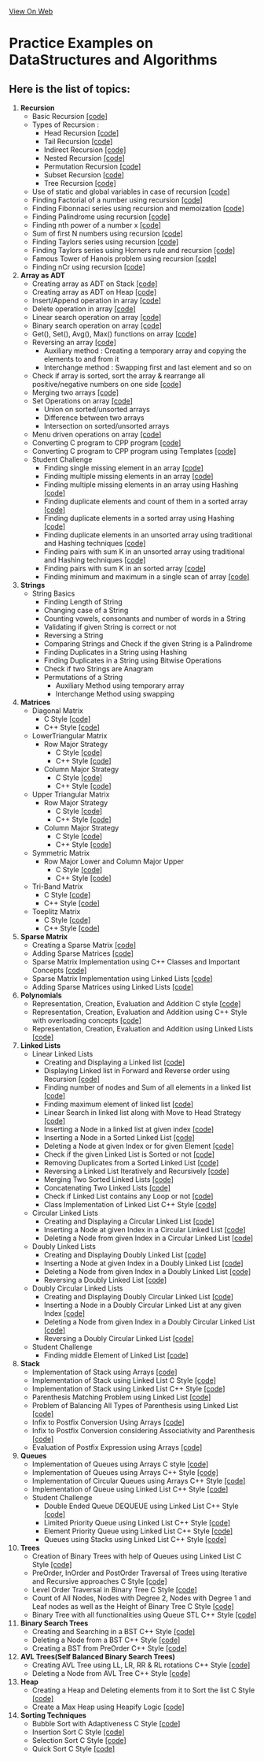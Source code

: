 [View On Web](https://shahpranav1094-courses.github.io/Algorithms-DataStructures/)

# Practice Examples on DataStructures and Algorithms

## Here is the list of topics:

1. **Recursion**
     - Basic Recursion [[code]](https://github.com/Pranav-Udemy-Courses/Algorithms-DataStructures/blob/master/Recursion/RecursionExample.cpp)
	 - Types of Recursion :
		- Head Recursion  [[code]](https://github.com/Pranav-Udemy-Courses/Algorithms-DataStructures/blob/master/Recursion/RecursionExample.cpp)
        - Tail Recursion  [[code]](https://github.com/Pranav-Udemy-Courses/Algorithms-DataStructures/blob/master/Recursion/RecursionExample.cpp)
		- Indirect Recursion  [[code]](https://github.com/Pranav-Udemy-Courses/Algorithms-DataStructures/blob/master/Recursion/IndirectRecursion.cpp)
		- Nested Recursion  [[code]](https://github.com/Pranav-Udemy-Courses/Algorithms-DataStructures/blob/master/Recursion/NestedRecursion.cpp)
		- Permutation Recursion  [[code]](https://github.com/Pranav-Udemy-Courses/Algorithms-DataStructures/blob/master/Recursion/PermutationRecursion.cpp)
		- Subset Recursion  [[code]](https://github.com/Pranav-Udemy-Courses/Algorithms-DataStructures/blob/master/Recursion/SubsetRecursion.cpp)
		- Tree Recursion  [[code]](https://github.com/Pranav-Udemy-Courses/Algorithms-DataStructures/blob/master/Recursion/TreeRecursion.cpp)
	 - Use of static and global variables in case of recursion  [[code]](https://github.com/Pranav-Udemy-Courses/Algorithms-DataStructures/blob/master/Recursion/Static%26GlobalVariablesInRecursion.cpp)
     - Finding Factorial of a number using recursion  [[code]](https://github.com/Pranav-Udemy-Courses/Algorithms-DataStructures/blob/master/Recursion/FactorialRecursion.cpp)
	 - Finding Fibonnaci series using recursion and memoization  [[code]](https://github.com/Pranav-Udemy-Courses/Algorithms-DataStructures/blob/master/Recursion/FibonacciRecursion%26Memoization.cpp)
	 - Finding Palindrome using recursion [[code]](https://github.com/Pranav-Udemy-Courses/Algorithms-DataStructures/blob/master/Recursion/PalindromeRecursion.cpp)
	 - Finding nth power of a number x  [[code]](https://github.com/Pranav-Udemy-Courses/Algorithms-DataStructures/blob/master/Recursion/PowerRecursion.cpp)
	 - Sum of first N numbers using recursion  [[code]](https://github.com/Pranav-Udemy-Courses/Algorithms-DataStructures/blob/master/Recursion/SumOfFirstNNumbersRecursion.cpp)
	 - Finding Taylors series using recursion  [[code]](https://github.com/Pranav-Udemy-Courses/Algorithms-DataStructures/blob/master/Recursion/TaylorsRecursion.cpp)
	 - Finding Taylors series using Horners rule and recursion  [[code]](https://github.com/Pranav-Udemy-Courses/Algorithms-DataStructures/blob/master/Recursion/TaylorsHornerRecursion.cpp)
	 - Famous Tower of Hanois problem using recursion  [[code]](https://github.com/Pranav-Udemy-Courses/Algorithms-DataStructures/blob/master/Recursion/TowerOfHanoi.cpp)
	 - Finding nCr using recursion  [[code]](https://github.com/Pranav-Udemy-Courses/Algorithms-DataStructures/blob/master/Recursion/nCrUsingRecursion.cpp)
2. **Array as ADT**
     - Creating array as ADT on Stack  [[code]](https://github.com/Pranav-Udemy-Courses/Algorithms-DataStructures/blob/master/ArrayADT/ArrayADTStack.cpp)
     - Creating array as ADT on Heap  [[code]](https://github.com/Pranav-Udemy-Courses/Algorithms-DataStructures/blob/master/ArrayADT/ArrayADTHeap.cpp)
     - Insert/Append operation in array  [[code]](https://github.com/Pranav-Udemy-Courses/Algorithms-DataStructures/blob/master/ArrayADT/ArrayADTInsertAppend.cpp)
     - Delete operation in array  [[code]](https://github.com/Pranav-Udemy-Courses/Algorithms-DataStructures/blob/master/ArrayADT/ArrayADTDelete.cpp)
     - Linear search operation on array  [[code]](https://github.com/Pranav-Udemy-Courses/Algorithms-DataStructures/blob/master/ArrayADT/ArrayLinearSearch.cpp)
     - Binary search operation on array  [[code]](https://github.com/Pranav-Udemy-Courses/Algorithms-DataStructures/blob/master/ArrayADT/ArrayBinarySearch.cpp)
     - Get(), Set(), Avg(), Max() functions on array  [[code]](https://github.com/Pranav-Udemy-Courses/Algorithms-DataStructures/blob/master/ArrayADT/ArrayGetSetOperations.cpp)
     - Reversing an array  [[code]](https://github.com/Pranav-Udemy-Courses/Algorithms-DataStructures/blob/master/ArrayADT/ArrayReverse.cpp)
		- Auxiliary method : Creating a temporary array and copying the elements to and from it
		- Interchange method : Swapping first and last element and so on
     - Check if array is sorted, sort the array & rearrange all positive/negative numbers on one side  [[code]](https://github.com/Pranav-Udemy-Courses/Algorithms-DataStructures/blob/master/ArrayADT/ArraySortedOperations.cpp)
     - Merging two arrays  [[code]](https://github.com/Pranav-Udemy-Courses/Algorithms-DataStructures/blob/master/ArrayADT/ArrayMerge.cpp)
     - Set Operations on array  [[code]](https://github.com/Pranav-Udemy-Courses/Algorithms-DataStructures/blob/master/ArrayADT/ArraySetBinaryOperations.cpp)
		- Union on sorted/unsorted arrays
		- Difference between two arrays
		- Intersection on sorted/unsorted arrays
     - Menu driven operations on array  [[code]](https://github.com/Pranav-Udemy-Courses/Algorithms-DataStructures/blob/master/ArrayADT/ArrayMenudriven.cpp)
     - Converting C program to CPP program  [[code]](https://github.com/Pranav-Udemy-Courses/Algorithms-DataStructures/blob/master/ArrayADT/ArrayCtoCPP.cpp)
     - Converting C program to CPP program using Templates  [[code]](https://github.com/Pranav-Udemy-Courses/Algorithms-DataStructures/blob/master/ArrayADT/ArrayADTTemplateCPP.cpp)
     - Student Challenge
		- Finding single missing element in an array  [[code]](https://github.com/Pranav-Udemy-Courses/Algorithms-DataStructures/blob/master/ArrayADT/ArraySCFindMultipleMissingElement.cpp)
		- Finding multiple missing elements in an array  [[code]](https://github.com/Pranav-Udemy-Courses/Algorithms-DataStructures/blob/master/ArrayADT/ArraySCFindMultipleMissingElement.cpp)
		- Finding multiple missing elements in an array using Hashing  [[code]](https://github.com/Pranav-Udemy-Courses/Algorithms-DataStructures/blob/master/ArrayADT/ArraySCFindMultipleMissingElementHashing.cpp)
		- Finding duplicate elements and count of them in a sorted array [[code]](https://github.com/Pranav-Udemy-Courses/Algorithms-DataStructures/blob/master/ArrayADT/ArraySCDuplicateElementsSorted.cpp) 
		- Finding duplicate elements in a sorted array using Hashing  [[code]](https://github.com/Pranav-Udemy-Courses/Algorithms-DataStructures/blob/master/ArrayADT/ArraySCDuplicatesHashingSorted.cpp)
		- Finding duplicate elements in an unsorted array using traditional and Hashing techniques  [[code]](https://github.com/Pranav-Udemy-Courses/Algorithms-DataStructures/blob/master/ArrayADT/ArraySCDuplicatesUnsorted.cpp)
		- Finding pairs with sum K in an unsorted array using traditional and Hashing techniques  [[code]](https://github.com/Pranav-Udemy-Courses/Algorithms-DataStructures/blob/master/ArrayADT/ArraySCFindPairWithSumKUnsorted.cpp)
		- Finding pairs with sum K in an sorted array  [[code]](https://github.com/Pranav-Udemy-Courses/Algorithms-DataStructures/blob/master/ArrayADT/ArraySCFindPairWithSumKSorted.cpp)
		- Finding minimum and maximum in a single scan of array  [[code]](https://github.com/Pranav-Udemy-Courses/Algorithms-DataStructures/blob/master/ArrayADT/ArraySCMinMaxInSingleScan.cpp)
3. **Strings**
     - String Basics
        - Finding Length of String
		- Changing case of a String
		- Counting vowels, consonants and number of words in a String
		- Validating if given String is correct or not
		- Reversing a String
		- Comparing Strings and Check if the given String is a Palindrome
		- Finding Duplicates in a String using Hashing
		- Finding Duplicates in a String using Bitwise Operations
		- Check if two Strings are Anagram
		- Permutations of a String
			- Auxiliary Method using temporary array
			- Interchange Method using swapping
4. **Matrices**
     - Diagonal Matrix
		- C Style  [[code]](https://github.com/Pranav-Udemy-Courses/Algorithms-DataStructures/blob/master/Matrices/DiagonalMatrixCStyle.cpp)
		- C++ Style [[code]](https://github.com/ShahPranav1094-Courses/Algorithms-DataStructures/blob/master/Matrices/DiagonalMatrixC%2B%2BStyle.cpp)
     - LowerTriangular Matrix
		 - Row Major Strategy
			- C Style [[code]](https://github.com/ShahPranav1094-Courses/Algorithms-DataStructures/blob/master/Matrices/LowerTriangularRowMajorCStyle.cpp)
			- C++ Style  [[code]](https://github.com/ShahPranav1094-Courses/Algorithms-DataStructures/blob/master/Matrices/LowerTriangularRowMajorC%2B%2BStyle.cpp)
		- Column Major Strategy
			- C Style  [[code]](https://github.com/ShahPranav1094-Courses/Algorithms-DataStructures/blob/master/Matrices/LowerTriangularColumnMajorCStyle.cpp)
			- C++ Style  [[code]](https://github.com/ShahPranav1094-Courses/Algorithms-DataStructures/blob/master/Matrices/LowerTriangularColumnMajorC%2B%2BStyle.cpp)
	- Upper Triangular Matrix
		- Row Major Strategy
			- C Style  [[code]](https://github.com/ShahPranav1094-Courses/Algorithms-DataStructures/blob/master/Matrices/UpperTriangularRowMajorCStyle.cpp)
			- C++ Style  [[code]](https://github.com/ShahPranav1094-Courses/Algorithms-DataStructures/blob/master/Matrices/UpperTriangularRowMajorC%2B%2BStyle.cpp)
		- Column Major Strategy
			- C Style  [[code]](https://github.com/ShahPranav1094-Courses/Algorithms-DataStructures/blob/master/Matrices/UpperTriangularColumnMajorCStyle.cpp)
			- C++ Style  [[code]](https://github.com/ShahPranav1094-Courses/Algorithms-DataStructures/blob/master/Matrices/UpperTriangularColumnMajorC%2B%2BStyle.cpp)
	- Symmetric Matrix
		- Row Major Lower and Column Major Upper
			- C Style  [[code]](https://github.com/ShahPranav1094-Courses/Algorithms-DataStructures/blob/master/Matrices/SymmetricRowMajorLowerColumnMajorUpperCStyle.cpp)
			- C++ Style  [[code]](https://github.com/ShahPranav1094-Courses/Algorithms-DataStructures/blob/master/Matrices/SymmetricRowMajorLowerColumnMajorUpperC%2B%2BStyle.cpp)
	- Tri-Band Matrix
	   - C Style  [[code]](https://github.com/ShahPranav1094-Courses/Algorithms-DataStructures/blob/master/Matrices/TriBandMatrixCStyle.cpp)
	   - C++ Style  [[code]](https://github.com/ShahPranav1094-Courses/Algorithms-DataStructures/blob/master/Matrices/TriBandMatrixC%2B%2BStyle.cpp)
	- Toeplitz Matrix
	  - C Style  [[code]](https://github.com/ShahPranav1094-Courses/Algorithms-DataStructures/blob/master/Matrices/ToeplitzMatrixCStyle.cpp)
	  - C++ Style  [[code]](https://github.com/ShahPranav1094-Courses/Algorithms-DataStructures/blob/master/Matrices/ToeplitzMatrixC%2B%2BStyle.cpp)
5. **Sparse Matrix**
	- Creating a Sparse Matrix  [[code]](https://github.com/ShahPranav1094-Courses/Algorithms-DataStructures/blob/master/SparseMatrix/CreateSparseMatrixCStyle.cpp)
	- Adding Sparse Matrices  [[code]](https://github.com/ShahPranav1094-Courses/Algorithms-DataStructures/blob/master/SparseMatrix/AddingSparseMatricesCStyle.cpp)
	- Sparse Matrix Implementation using C++ Classes and Important Concepts  [[code]](https://github.com/ShahPranav1094-Courses/Algorithms-DataStructures/blob/master/SparseMatrix/SparseMatrixImplementationC%2B%2BStyle.cpp)
	- Sparse Matrix Implementation using Linked Lists  [[code]](https://github.com/ShahPranav1094-Courses/Algorithms-DataStructures/blob/master/SparseMatrix/SparseMatrixUsingLinkedList.cpp)
	- Adding Sparse Matrices using Linked Lists  [[code]](https://github.com/ShahPranav1094-Courses/Algorithms-DataStructures/blob/master/SparseMatrix/AddingSparseMatricesUsingLinkedList.cpp)
6. **Polynomials**
	- Representation, Creation, Evaluation and Addition C style  [[code]](https://github.com/ShahPranav1094-Courses/Algorithms-DataStructures/blob/master/Polynomials/PolynomialCStyle.cpp)
    - Representation, Creation, Evaluation and Addition using C++ Style with overloading concepts  [[code]](https://github.com/ShahPranav1094-Courses/Algorithms-DataStructures/blob/master/Polynomials/PolynomialC%2B%2BStyle.cpp)
	- Representation, Creation, Evaluation and Addition using Linked Lists  [[code]](https://github.com/ShahPranav1094-Courses/Algorithms-DataStructures/blob/master/Polynomials/PolynomialUsingLinkedList.cpp)
7. **Linked Lists**
	- Linear Linked Lists
		- Creating and Displaying a Linked list  [[code]](https://github.com/ShahPranav1094-Courses/Algorithms-DataStructures/blob/master/LinkedList/CreateDisplayLinkedListCStyle.cpp)
		- Displaying Linked list in Forward and Reverse order using Recursion  [[code]](https://github.com/ShahPranav1094-Courses/Algorithms-DataStructures/blob/master/LinkedList/DisplayFwdRvrUsingRecursion.cpp)
		- Finding number of nodes and Sum of all elements in a linked list  [[code]](https://github.com/ShahPranav1094-Courses/Algorithms-DataStructures/blob/master/LinkedList/FindCountAndSum.cpp)
		- Finding maximum element of linked list  [[code]](https://github.com/ShahPranav1094-Courses/Algorithms-DataStructures/blob/master/LinkedList/FindMaxElement.cpp)
		- Linear Search in linked list along with Move to Head Strategy  [[code]](https://github.com/ShahPranav1094-Courses/Algorithms-DataStructures/blob/master/LinkedList/LinearSearch.cpp)
		- Inserting a Node in a linked list at given index  [[code]](https://github.com/ShahPranav1094-Courses/Algorithms-DataStructures/blob/master/LinkedList/InsertingNodeInLinkedList.cpp)
		- Inserting a Node in a Sorted Linked List  [[code]](https://github.com/ShahPranav1094-Courses/Algorithms-DataStructures/blob/master/LinkedList/InsertingNodeInSortedLinkedList.cpp)
		- Deleting a Node at given Index or for given Element  [[code]](https://github.com/ShahPranav1094-Courses/Algorithms-DataStructures/blob/master/LinkedList/DeletingNodeFromLinkedList.cpp)
		- Check if the given Linked List is Sorted or not  [[code]](https://github.com/ShahPranav1094-Courses/Algorithms-DataStructures/blob/master/LinkedList/CheckIfLinkedListIsSorted.cpp)
		- Removing Duplicates from a Sorted Linked List  [[code]](https://github.com/ShahPranav1094-Courses/Algorithms-DataStructures/blob/master/LinkedList/RemovingDuplicatesFromSortedLinkedList.cpp)
		- Reversing a Linked List Iteratively and Recursively  [[code]](https://github.com/ShahPranav1094-Courses/Algorithms-DataStructures/blob/master/LinkedList/ReversingLinkedList.cpp)
		- Merging Two Sorted Linked Lists  [[code]](https://github.com/ShahPranav1094-Courses/Algorithms-DataStructures/blob/master/LinkedList/MergingSortedLinkedLIists.cpp)
		- Concatenating Two Linked Lists  [[code]](https://github.com/ShahPranav1094-Courses/Algorithms-DataStructures/blob/master/LinkedList/ConcatenateLinkedLists.cpp)
		- Check if Linked List contains any Loop or not  [[code]](https://github.com/ShahPranav1094-Courses/Algorithms-DataStructures/blob/master/LinkedList/CheckIfLoopLinkedList.cpp)
		- Class Implementation of Linked List C++ Style  [[code]](https://github.com/ShahPranav1094-Courses/Algorithms-DataStructures/blob/master/LinkedList/LinkedListC%2B%2BClass.cpp)
	- Circular Linked Lists
		- Creating and Displaying a Circular Linked List  [[code]](https://github.com/ShahPranav1094-Courses/Algorithms-DataStructures/blob/master/LinkedList/CreateDisplayCircularLinkedList.cpp)
		- Inserting a Node at given Index in a Circular Linked List  [[code]](https://github.com/ShahPranav1094-Courses/Algorithms-DataStructures/blob/master/LinkedList/InsertingNodeInCircularLinkedList.cpp)
		- Deleting a Node from given Index in a Circular Linked List  [[code]](https://github.com/ShahPranav1094-Courses/Algorithms-DataStructures/blob/master/LinkedList/DeletingNodeFromCircularLinkedList.cpp) 
	- Doubly Linked Lists
		- Creating and Displaying Doubly Linked List  [[code]](https://github.com/ShahPranav1094-Courses/Algorithms-DataStructures/blob/master/LinkedList/CreateDisplayDoublyLinkedList.cpp)
		- Inserting a Node at given Index in a Doubly Linked List  [[code]](https://github.com/ShahPranav1094-Courses/Algorithms-DataStructures/blob/master/LinkedList/InsertingNodeInDoublyLinkedList.cpp)
		- Deleting a Node from given Index in a Doubly Linked List  [[code]](https://github.com/ShahPranav1094-Courses/Algorithms-DataStructures/blob/master/LinkedList/DeletingNodeFromDoublyLinkedList.cpp)
		- Reversing a Doubly Linked List  [[code]](https://github.com/ShahPranav1094-Courses/Algorithms-DataStructures/blob/master/LinkedList/ReversingDoublyLinkedList.cpp)
	- Doubly Circular Linked Lists
		- Creating and Displaying Doubly Circular Linked List  [[code]](https://github.com/ShahPranav1094-Courses/Algorithms-DataStructures/blob/master/LinkedList/CreateDisplayDoublyCircularLinkedList.cpp)
		- Inserting a Node in a Doubly Circular Linked List at any given Index  [[code]](https://github.com/ShahPranav1094-Courses/Algorithms-DataStructures/blob/master/LinkedList/InsertingNodeInDoublyCircularLinkedList.cpp)
		- Deleting a Node from given Index in a Doubly Circular Linked List  [[code]](https://github.com/ShahPranav1094-Courses/Algorithms-DataStructures/blob/master/LinkedList/DeletingNodeFromDoublyCircularLinkedList.cpp)
		- Reversing a Doubly Circular Linked List  [[code]](https://github.com/ShahPranav1094-Courses/Algorithms-DataStructures/blob/master/LinkedList/ReversingDoublyCircularLinkedList.cpp)
	- Student Challenge
		- Finding middle Element of Linked List  [[code]](https://github.com/ShahPranav1094-Courses/Algorithms-DataStructures/blob/master/LinkedList/LinkedListSCMiddleElement.cpp)
8. **Stack**
	- Implementation of Stack using Arrays  [[code]](https://github.com/ShahPranav1094-Courses/Algorithms-DataStructures/blob/master/Stack/StackUsingArray.cpp)
	- Implementation of Stack using Linked List C Style  [[code]](https://github.com/ShahPranav1094-Courses/Algorithms-DataStructures/blob/master/Stack/StackUsingLinkedListCStyle.cpp)
	- Implementation of Stack using Linked List C++ Style  [[code]](https://github.com/ShahPranav1094-Courses/Algorithms-DataStructures/blob/master/Stack/StackUsingLinkedListC%2B%2BStyle.cpp)
	- Parenthesis Matching Problem using Linked List  [[code]](https://github.com/ShahPranav1094-Courses/Algorithms-DataStructures/blob/master/Stack/ParenthesisBalanceUsingLinkedList.cpp)
	- Problem of Balancing All Types of Parenthesis using Linked List  [[code]](https://github.com/ShahPranav1094-Courses/Algorithms-DataStructures/blob/master/Stack/AllTypesBalancedUsingLinkedList.cpp)
	- Infix to Postfix Conversion Using Arrays  [[code]](https://github.com/ShahPranav1094-Courses/Algorithms-DataStructures/blob/master/Stack/InfixToPostfixUsingArray.cpp)
	- Infix to Postfix Conversion considering Associativity and Parenthesis  [[code]](https://github.com/ShahPranav1094-Courses/Algorithms-DataStructures/blob/master/Stack/InfixToPostfixConsideringAssocAndPreced.cpp)
	- Evaluation of Postfix Expression using Arrays  [[code]](https://github.com/ShahPranav1094-Courses/Algorithms-DataStructures/blob/master/Stack/EvaluatePostfixExpression.cpp)
9. **Queues**
	- Implementation of Queues using Arrays C style  [[code]](https://github.com/ShahPranav1094-Courses/Algorithms-DataStructures/blob/master/Queue/QueuesUsingArrayCStyle.cpp)
	- Implementation of Queues using Arrays C++ Style  [[code]](https://github.com/ShahPranav1094-Courses/Algorithms-DataStructures/blob/master/Queue/QueueUsingArrayC%2B%2BStyle.cpp)
	- Implementation of Circular Queues using Arrays C++ Style  [[code]](https://github.com/ShahPranav1094-Courses/Algorithms-DataStructures/blob/master/Queue/CircularQueueUsingArrayC%2B%2BStyle.cpp)
	- Implementation of Queue using Linked List C++ Style  [[code]](https://github.com/ShahPranav1094-Courses/Algorithms-DataStructures/blob/master/Queue/QueueUsingLinkedListC%2B%2BStyle.cpp)
	- Student Challenge
		- Double Ended Queue DEQUEUE using Linked List C++ Style  [[code]](https://github.com/ShahPranav1094-Courses/Algorithms-DataStructures/blob/master/Queue/DoubleEndedQueueUsingLinkedListC%2B%2BStyle.cpp)
		- Limited Priority Queue using Linked List C++ Style  [[code]](https://github.com/ShahPranav1094-Courses/Algorithms-DataStructures/blob/master/Queue/LimitedPriorityUsingLinkedListC%2B%2BStyle.cpp)
		- Element Priority Queue using Linked List C++ Style  [[code]](https://github.com/ShahPranav1094-Courses/Algorithms-DataStructures/blob/master/Queue/ElementPriorityUsingLinkedListC%2B%2BStyle.cpp)
		- Queues using Stacks using Linked List C++ Style  [[code]](https://github.com/ShahPranav1094-Courses/Algorithms-DataStructures/blob/master/Queue/QueueUsingStackUsingLinkedListC%2B%2BStyle.cpp)
10. **Trees**
	- Creation of Binary Trees with help of Queues using Linked List C Style  [[code]](https://github.com/ShahPranav1094-Courses/Algorithms-DataStructures/blob/master/Trees/BinaryTreeWithQueuesUsingLinkedListCStyle.cpp)
	- PreOrder, InOrder and PostOrder Traversal of Trees using Iterative and Recursive approaches C Style  [[code]](https://github.com/ShahPranav1094-Courses/Algorithms-DataStructures/blob/master/Trees/IterativeAndRecursiveTraversalInBinaryTreeCStyle.cpp)
	- Level Order Traversal in Binary Tree C Style  [[code]](https://github.com/ShahPranav1094-Courses/Algorithms-DataStructures/blob/master/Trees/LevelOrderTraversalInBinaryTreeCStyle.cpp)
	- Count of All Nodes, Nodes with Degree 2, Nodes with Degree 1 and Leaf nodes as well as the Height of Binary Tree C Style  [[code]](https://github.com/ShahPranav1094-Courses/Algorithms-DataStructures/blob/master/Trees/HeightAndCountInBinaryTreeCStyle.cpp)
	- Binary Tree with all functionalities using Queue STL C++ Style  [[code]](https://github.com/ShahPranav1094-Courses/Algorithms-DataStructures/blob/master/Trees/BinaryTreeAllFunctionalitiesC%2B%2BStyle.cpp)
11. **Binary Search Trees**
	- Creating and Searching in a BST C++ Style  [[code]](https://github.com/ShahPranav1094-Courses/Algorithms-DataStructures/blob/master/BST/BSTC%2B%2BStyle.cpp)
	- Deleting a Node from a BST C++ Style  [[code]](https://github.com/ShahPranav1094-Courses/Algorithms-DataStructures/blob/master/BST/DeletingNodeFromBSTC%2B%2BStyle.cpp)
	- Creating a BST from PreOrder C++ Style  [[code]](https://github.com/ShahPranav1094-Courses/Algorithms-DataStructures/blob/master/BST/CreatingBSTFromPreOrderC%2B%2BStyle.cpp)
12. **AVL Trees(Self Balanced Binary Search Trees)**
	- Creating AVL Tree using LL, LR, RR & RL rotations C++ Style  [[code]](https://github.com/ShahPranav1094-Courses/Algorithms-DataStructures/blob/master/AVL/GeneratingAVLTreeUsingRotationsC%2B%2BStyle.cpp)
	- Deleting a Node from AVL Tree C++ Style  [[code]](https://github.com/ShahPranav1094-Courses/Algorithms-DataStructures/blob/master/AVL/DeletingANodeFromAVLTree.cpp)
13. **Heap**
	- Creating a Heap and Deleting elements from it to Sort the list C Style  [[code]](https://github.com/ShahPranav1094-Courses/Algorithms-DataStructures/blob/master/Heap/HeapSortCStyle.cpp)
	- Create a Max Heap using Heapify Logic  [[code]](https://github.com/ShahPranav1094-Courses/Algorithms-DataStructures/blob/master/Heap/HeapifyCStyle.cpp)
14. **Sorting Techniques**
	- Bubble Sort with Adaptiveness C Style  [[code]](https://github.com/ShahPranav1094-Courses/Algorithms-DataStructures/blob/master/Sorting%20Techniques/BubbleSortCStyle.cpp)
	- Insertion Sort C Style  [[code]](https://github.com/ShahPranav1094-Courses/Algorithms-DataStructures/blob/master/Sorting%20Techniques/InsertionSortCStyle.cpp)
	- Selection Sort C Style  [[code]](https://github.com/ShahPranav1094-Courses/Algorithms-DataStructures/blob/master/Sorting%20Techniques/SelectionSortCStyle.cpp)
	- Quick Sort C Style  [[code]](https://github.com/ShahPranav1094-Courses/Algorithms-DataStructures/blob/master/Sorting%20Techniques/QuickSortCStyle.cpp)
	
	 
